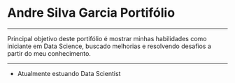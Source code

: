<h1>Andre Silva Garcia Portifólio</h1>
<hr />

Principal objetivo deste portifólio é mostrar minhas habilidades como iniciante em Data Science, buscado melhorias e resolvendo desafios a partir do meu conhecimento.
<hr />

- Atualmente estuando Data Scientist
